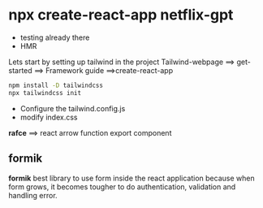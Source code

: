 # npx create-react-app netflix-gpt

- testing already there
- HMR

Lets start by setting up tailwind in the project
Tailwind-webpage ==> get-started ==> Framework guide ==>create-react-app
```bash
npm install -D tailwindcss
npx tailwindcss init
```
- Configure the tailwind.config.js
- modify index.css


**rafce** ==> react arrow function export component

## formik

**formik** best library to use form inside the react application
because when form grows, it becomes tougher to do authentication, validation and handling error.